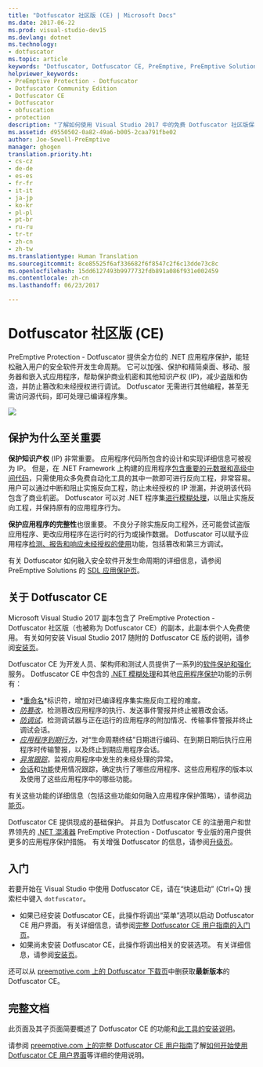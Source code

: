 ```yaml
---
title: "Dotfuscator 社区版 (CE) | Microsoft Docs"
ms.date: 2017-06-22
ms.prod: visual-studio-dev15
ms.devlang: dotnet
ms.technology:
- dotfuscator
ms.topic: article
keywords: "Dotfuscator, Dotfuscator CE, PreEmptive, PreEmptive Solutions, PreEmptive Protection, 保护, 社区版, 混淆, .NET, 免费, Visual Studio 2017"
helpviewer_keywords:
- PreEmptive Protection - Dotfuscator
- Dotfuscator Community Edition
- Dotfuscator CE
- Dotfuscator
- obfuscation
- protection
description: "了解如何使用 Visual Studio 2017 中的免费 Dotfuscator 社区版保护 .NET 应用程序。"
ms.assetid: d9550502-0a82-49a6-b005-2caa791fbe02
author: Joe-Sewell-PreEmptive
manager: ghogen
translation.priority.ht:
- cs-cz
- de-de
- es-es
- fr-fr
- it-it
- ja-jp
- ko-kr
- pl-pl
- pt-br
- ru-ru
- tr-tr
- zh-cn
- zh-tw
ms.translationtype: Human Translation
ms.sourcegitcommit: 8ce85525f6af336682f6f8547c2f6c13dde73c8c
ms.openlocfilehash: 15dd6127493b9977732fdb891a086f931e002459
ms.contentlocale: zh-cn
ms.lasthandoff: 06/23/2017

---
```


# <a name="dotfuscator-community-edition-ce"></a>Dotfuscator 社区版 (CE)

PreEmptive Protection - Dotfuscator 提供全方位的 .NET 应用程序保护，能轻松融入用户的安全软件开发生命周期。
它可以加强、保护和精简桌面、移动、服务器和嵌入式应用程序，帮助保护商业机密和其他知识产权 (IP)，减少盗版和伪造，并防止篡改和未经授权进行调试。
Dotfuscator 无需进行其他编程，甚至无需访问源代码，即可处理已编译程序集。

![](~/ide/dotfuscator/media/header.svg)

## <a name="why-protection-matters"></a>保护为什么至关重要

**保护知识产权** (IP) 非常重要。
应用程序代码所包含的设计和实现详细信息可被视为 IP。
但是，在 .NET Framework 上构建的应用程序[包含重要的元数据和高级中间代码][assemblies]，只需使用众多免费自动化工具的其中一款即可进行反向工程，非常容易。
用户可以通过中断和阻止实施反向工程，防止未经授权的 IP 泄漏，并说明该代码包含了商业机密。
Dotfuscator 可以对 .NET 程序集[进行模糊处理][obfuscation]，以阻止实施反向工程，并保持原有的应用程序行为。

**保护应用程序的完整性**也很重要。
不良分子除实施反向工程外，还可能尝试盗版应用程序、更改应用程序在运行时的行为或操作数据。
Dotfuscator 可以赋予应用程序[检测、报告和响应未经授权的使用][checks]功能，包括篡改和第三方调试。

有关 Dotfuscator 如何融入安全软件开发生命周期的详细信息，请参阅 PreEmptive Solutions 的 [SDL 应用保护页][sdl-protection]。

## <a name="about-dotfuscator-ce"></a>关于 Dotfuscator CE

Microsoft Visual Studio 2017 副本包含了 PreEmptive Protection - Dotfuscator 社区版（也被称为 Dotfuscator CE）的副本，此副本供个人免费使用。
有关如何安装 Visual Studio 2017 随附的 Dotfuscator CE 版的说明，请参阅[安装页][install]。

Dotfuscator CE 为开发人员、架构师和测试人员提供了一系列的[软件保护和强化][software-protection]服务。
Dotfuscator CE 中包含的 [.NET 模糊处理][obfuscation]和其他[应用程序保护][app-protection]功能的示例有：

* *[重命名][renaming]*标识符，增加对已编译程序集实施反向工程的难度。
* *[防篡改][tamper]*，检测篡改应用程序的执行、发送事件警报并终止被篡改会话。
* *[防调试][debug]*，检测调试器与正在运行的应用程序的附加情况、传输事件警报并终止调试会话。
* *[应用程序到期行为][shelflife]*，对“生命周期终结”日期进行编码、在到期日期后执行应用程序时传输警报，以及终止到期应用程序会话。
* *[异常跟踪][exceptions]*，监视应用程序中发生的未经处理的异常。
* [会话][sessions]和[功能][features]使用情况跟踪，确定执行了哪些应用程序、这些应用程序的版本以及使用了这些应用程序中的哪些功能。

有关这些功能的详细信息（包括这些功能如何融入应用程序保护策略），请参阅[功能页][capabilities]。

Dotfuscator CE 提供现成的基础保护。
并且为 Dotfuscator CE 的注册用户和世界领先的 [.NET 混淆器][net-obfuscator] PreEmptive Protection - Dotfuscator 专业版的用户提供更多的应用程序保护措施。
有关增强 Dotfuscator 的信息，请参阅[升级页][upgrades]。

## <a name="getting-started"></a>入门

若要开始在 Visual Studio 中使用 Dotfuscator CE，请在“快速启动” (Ctrl+Q) 搜索栏中键入 `dotfuscator`。

* 如果已经安装 Dotfuscator CE，此操作将调出“菜单”选项以启动 Dotfuscator CE 用户界面。 有关详细信息，请参阅[完整 Dotfuscator CE 用户指南的入门页][get-started]。
* 如果尚未安装 Dotfuscator CE，此操作将调出相关的安装选项。 有关详细信息，请参阅[安装页][install]。

还可以从 [preemptive.com 上的 Dotfuscator 下载页][download]中删获取**最新版本**的 Dotfuscator CE。

## <a name="full-documentation"></a>完整文档

此页面及其子页面简要概述了 Dotfuscator CE 的功能和[此工具的安装说明][install]。

请参阅 [preemptive.com 上的完整 Dotfuscator CE 用户指南][full]了解[如何开始使用 Dotfuscator CE 用户界面][get-started]等详细的使用说明。

<!-- Copyright © 2017 PreEmptive Solutions, LLC -->

[assemblies]: https://docs.microsoft.com/en-us/dotnet/standard/assembly-format
[software-protection]: https://www.preemptive.com/software-protection
[obfuscation]: https://www.preemptive.com/obfuscation
[app-protection]: https://www.preemptive.com/application-protection
[sdl-protection]: https://www.preemptive.com/solutions/SDL-App-Protection
[net-obfuscator]: https://www.preemptive.com/products/dotfuscator/overview
[download]: https://www.preemptive.com/products/dotfuscator/downloads

[install]: install.md
[capabilities]: capabilities.md
[upgrades]: upgrades.md

[get-started]: https://www.preemptive.com/dotfuscator/ce/docs/help/gui_getstarted.html

[renaming]: https://www.preemptive.com/dotfuscator/ce/docs/help/obfuscation_renaming.html

[checks]: https://www.preemptive.com/dotfuscator/ce/docs/help/checks_overview.html
[tamper]: https://www.preemptive.com/dotfuscator/ce/docs/help/checks_tamper.html
[debug]: https://www.preemptive.com/dotfuscator/ce/docs/help/checks_debug.html
[shelflife]: https://www.preemptive.com/dotfuscator/ce/docs/help/checks_shelflife.html

[exceptions]: https://www.preemptive.com/dotfuscator/ce/docs/help/analytics_exceptions.html
[sessions]: https://www.preemptive.com/dotfuscator/ce/docs/help/analytics_sessions.html
[features]: https://www.preemptive.com/dotfuscator/ce/docs/help/analytics_features.html

[full]: https://www.preemptive.com/dotfuscator/ce/docs/help/index.html


